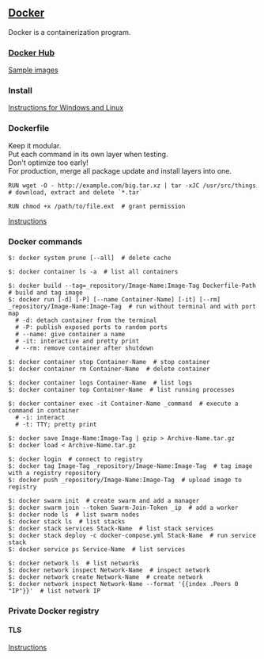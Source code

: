 ## [Docker](https://www.docker.com/resources/what-container)

Docker is a containerization program.  

### [Docker Hub](https://hub.docker.com/)

[Sample images](Docs/Samples/SampleApplications/SamplesHome)

### Install

[Instructions for Windows and Linux](Docs/Guides/GetDocker/DockerEngineCommunity)

### Dockerfile

Keep it modular.  
Put each command in its own layer when testing.  
Don't optimize too early!  
For production, merge all package update and install layers into one.  

```
RUN wget -O - http://example.com/big.tar.xz | tar -xJC /usr/src/things  # download, extract and delete `*.tar`
```

```
RUN chmod +x /path/to/file.ext  # grant permission
```

[Instructions](Docs/Guides/DevelopWithDocker/DevelopAppsOnDocker/DevelopImages/BestPractice)

### Docker commands

```
$: docker system prune [--all]  # delete cache

$: docker container ls -a  # list all containers

$: docker build --tag=_repository/Image-Name:Image-Tag Dockerfile-Path  # build and tag image
$: docker run [-d] [-P] [--name Container-Name] [-it] [--rm] _repository/Image-Name:Image-Tag  # run without terminal and with port map
  # -d: detach container from the terminal
  # -P: publish exposed ports to random ports
  # --name: give container a name
  # -it: interactive and pretty print
  # --rm: remove container after shutdown

$: docker container stop Container-Name  # stop container
$: docker container rm Container-Name  # delete container

$: docker container logs Container-Name  # list logs
$: docker container top Container-Name  # list running processes

$: docker container exec -it Container-Name _command  # execute a command in container
  # -i: interact
  # -t: TTY; pretty print

$: docker save Image-Name:Image-Tag | gzip > Archive-Name.tar.gz
$: docker load < Archive-Name.tar.gz

$: docker login  # connect to registry
$: docker tag Image-Tag _repository/Image-Name:Image-Tag  # tag image with a registry repository
$: docker push _repository/Image-Name:Image-Tag  # upload image to registry

$: docker swarm init  # create swarm and add a manager
$: docker swarm join --token Swarm-Join-Token _ip  # add a worker
$: docker node ls  # list swarm nodes
$: docker stack ls  # list stacks
$: docker stack services Stack-Name  # list stack services
$: docker stack deploy -c docker-compose.yml Stack-Name  # run service stack
$: docker service ps Service-Name  # list services

$: docker network ls  # list networks
$: docker network inspect Network-Name  # inspect network
$: docker network create Network-Name  # create network
$: docker network inspect Network-Name --format '{{index .Peers 0 "IP"}}'  # list network IP
```

### Private Docker registry

#### TLS

[Instructions](Docs/ProductManuals/OpenSourceProjects/DockerRegistry/Recepies/TestInsecureRegistry)  
